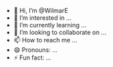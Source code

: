 - 👋 Hi, I’m @WilmarE
- 👀 I’m interested in ...
- 🌱 I’m currently learning ...
- 💞️ I’m looking to collaborate on ...
- 📫 How to reach me ...
- 😄 Pronouns: ...
- ⚡ Fun fact: ...

<!---
WilmarE/WilmarE is a ✨ special ✨ repository because its `README.md` (this file) appears on your GitHub profile.
You can click the Preview link to take a look at your changes.
--->
